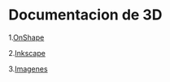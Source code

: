 # Documentacion de 3D

1.[OnShape](https://github.com/Samael696/3D/blob/main/OnShape.MD)

2.[Inkscape](https://github.com/Samael696/3D/blob/main/inkscape.md)

3.[Imagenes](https://github.com/Samael696/3D/tree/main/images)
